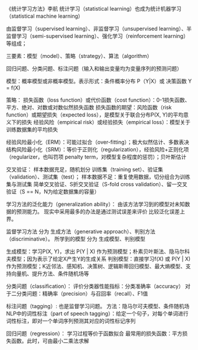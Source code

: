 《统计学习方法》李航
统计学习（statistical learning）也成为统计机器学习（statistical machine learning）

由监督学习（supervised learning）、非监督学习（unsupervised learning）、半监督学习（semi-supervised learning）、强化学习（reinforcement learning）等组成；

三要素：模型（model）、策略（strategy）、算法（algorithm）

回归问题、分类问题、标注问题（输入和输出变量均为变量序列的预测问题）

模型：概率模型或非概率模型。表示形式：条件概率分布 P（Y|X）或 决策函数 Y = f(X)

策略：
损失函数（loss function）或代价函数（cost function）：0-1损失函数、平方、绝对、对数或对数似然损失函数
损失函数的期望：风险函数（risk function）或期望损失（expected loss），是模型关于联合分布P(X, Y)的平均意义下的损失
经验风险（empirical risk）或经验损失（empirical loss）：模型关于训练数据集的平均损失


经验风险最小化（ERM）：可能过拟合（over-fitting）；极大似然估计、多数表决
结构风险最小化（SRM）：等价于正则化（regularization），经验风险+正则化项（regularizer，也叫罚项 penalty term，对模型复杂程度的惩罚）；贝叶斯估计

交叉验证：
样本数据充足，随机划分 训练集（training set）、验证集（validation）、测试集（test）；
样本数据不足：重复使用数据，切分组合为训练集与测试集
简单交叉验证、S折交叉验证（S-fold cross validation）、留一交叉验证（S == N，N为给定数据集的容量）

学习方法的泛化能力（generalization ability）：
由该方法学习到的模型对未知数据的预测能力。
现实中采用最多的办法是通过测试误差来评价
比较泛化误差上界。

监督学习方法 分为 生成方法（generative approach）、判别方法（discriminative）。
所学到的模型 分为 生成模型、判别模型

生成模型：学习P(X, Y)，求出 P(Y | X) 作为预测模型；朴素贝叶斯法、隐马尔科夫模型；因为表示了给定X产生Y的生成关系
判别模型：直接学习f(X) 或 P(Y | X) 作为预测模型；K近邻法、感知机、决策树、逻辑斯蒂回归模型、最大熵模型、支持向量机、提升方法、条件随机场等

分类问题（classification）：
评价分类器性能指标：分类准确率（accuracy）
对于二分类问题：精确率（precision）与召回率（recall）、F1值

标注问题（tagging）:
也是监督学习问题。
方法：隐马尔可夫模型、条件随机场
NLP中的词性标注（part of speech tagging）：给定一个句子，对每个单词进行词性标注，即对一个单词序列预测其对应的词性标记序列

回归问题（regression）：
学习过程等价于函数拟合
最常用的损失函数：平方损失函数。此时，可由最小二乘法求解